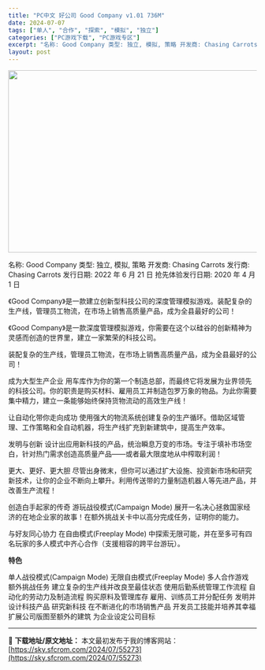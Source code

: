 ```yaml
---
title: "PC中文 好公司 Good Company v1.01 736M"
date: 2024-07-07
tags: ["单人", "合作", "探索", "模拟", "独立"]
categories: ["PC游戏下载", "PC游戏专区"]
excerpt: "名称: Good Company 类型: 独立, 模拟, 策略 开发商: Chasing Carrots 发行商: Chasing Carrots 发行日期: 2022 年 6 月 21 日 抢先体验发行日期: 2020 年 4 月 1 日 《Good Company》是一款建立创新型科技公司的深度&hellip;"
layout: post
---
```


<img class="size-full wp-image-55274 aligncenter" src="https://sky.sfcrom.com/wp-content/uploads/2024/07/2024070623462066.webp" alt="" width="660" height="370" />

名称: Good Company
类型: 独立, 模拟, 策略
开发商: Chasing Carrots
发行商: Chasing Carrots
发行日期: 2022 年 6 月 21 日
抢先体验发行日期: 2020 年 4 月 1 日

《Good Company》是一款建立创新型科技公司的深度管理模拟游戏。装配复杂的生产线，管理员工物流，在市场上销售高质量产品，成为全县最好的公司！

《Good Company》是一款深度管理模拟游戏，你需要在这个以硅谷的创新精神为灵感而创造的世界里，建立一家繁荣的科技公司。

装配复杂的生产线，管理员工物流，在市场上销售高质量产品，成为全县最好的公司！

成为大型生产企业
用车库作为你的第一个制造总部，而最终它将发展为业界领先的科技公司。你的职责是购买材料、雇用员工并制造包罗万象的物品。为此你需要集中精力，建立一条能够始终保持货物流动的高效生产线！

让自动化带你走向成功
使用强大的物流系统创建复杂的生产循环。借助区域管理、工作策略和全自动机器，将生产线扩充到新建筑中，提高生产效率。

发明与创新
设计出应用新科技的产品，统治瞬息万变的市场。专注于填补市场空白，针对热门需求创造高质量产品——或者最大限度地从中榨取利润！

更大、更好、更大胆
尽管出身微末，但你可以通过扩大设施、投资新市场和研究新技术，让你的企业不断向上攀升。利用传送带的力量制造机器人等先进产品，并改善生产流程！

创造白手起家的传奇
游玩战役模式(Campaign Mode) 展开一名决心拯救国家经济的在地企业家的故事！在额外挑战关卡中以高分完成任务，证明你的能力。

与好友同心协力
在自由模式(Freeplay Mode) 中探索无限可能，并在至多可有四名玩家的多人模式中齐心合作（支援相容的跨平台游玩）。

<strong>特色</strong>

单人战役模式(Campaign Mode)
无限自由模式(Freeplay Mode)
多人合作游戏
额外挑战任务
建立复杂的生产线并改良至最佳状态
使用后勤系统管理工作流程
自动化的劳动力及制造流程
购买原料及管理库存
雇用、训练员工并分配任务
发明并设计科技产品
研究新科技
在不断进化的市场销售产品
开发员工技能并培养其幸福
扩展公司版图至额外的建筑
为企业设定公司目标

---
📖 **下载地址/原文地址：** 本文最初发布于我的博客网站：[https://sky.sfcrom.com/2024/07/55273](https://sky.sfcrom.com/2024/07/55273)
